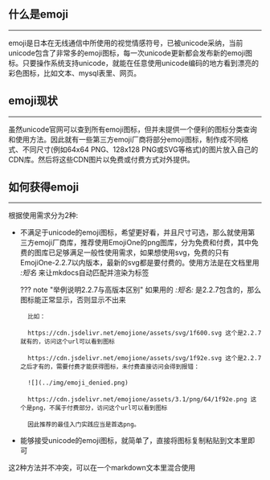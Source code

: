 ## **什么是emoji**

---

emoji是日本在无线通信中所使用的视觉情感符号，已被unicode采纳，当前unicode包含了非常多的emoji图标，每一次unicode更新都会发布新的emoji图标。只要操作系统支持unicode，就能在任意使用unicode编码的地方看到漂亮的彩色图标，比如文本、mysql表里、网页。

## **emoji现状**

---

虽然unicode官网可以查到所有emoji图标，但并未提供一个便利的图标分类查询和使用方法。因此就有一些第三方emoji厂商将部分emoji图标，制作成不同格式、不同尺寸(例如64x64 PNG、128x128 PNG或SVG等格式)的图片放入自己的CDN库。然后将这些CDN图片以免费或付费方式对外提供。

## **如何获得emoji**

---

根据使用需求分为2种:

- 不满足于unicode的emoji图标，希望更好看，并且尺寸可选，那么就使用第三方emoji厂商库，推荐使用EmojiOne的png图库，分为免费和付费，其中免费的图库已足够满足一般性使用需求，如果想使用svg，免费的只有EmojiOne-2.2.7以内版本，最新的svg都是要付费的。使用方法是在文档里用 *:短名* 来让mkdocs自动匹配并渲染为<img>标签

	??? note "举例说明2.2.7与高版本区别"
		如果用的 *:短名:* 是2.2.7包含的，那么图标能正常显示，否则显示不出来

		比如：

		https://cdn.jsdelivr.net/emojione/assets/svg/1f600.svg 这个是2.2.7就有的，访问这个url可以看到图标

		https://cdn.jsdelivr.net/emojione/assets/svg/1f92e.svg 这个是2.2.7之后才有的，需要付费才能获得图标，未付费直接访问会得到报错：

		![](../img/emoji_denied.png)

		https://cdn.jsdelivr.net/emojione/assets/3.1/png/64/1f92e.png 这个是png，不属于付费部分，访问这个url可以看到图标

		因此推荐的最佳入门实践应当是首选png。

- 能够接受unicode的emoji图标，就简单了，直接将图标复制粘贴到文本里即可

这2种方法并不冲突，可以在一个markdown文本里混合使用
